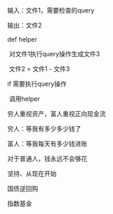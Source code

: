输入：文件1，需要检查的query

输出：文件2

def helper

​	对文件1执行query操作生成文件3

​	文件2 = 文件1 - 文件3

if 需要执行query操作

​	调用helper







穷人重视资产，富人重视正向现金流

穷人：等我有多少多少钱了

富人：等我每天有多少钱进账

对于普通人，钱永远不会够花

坚持、从现在开始

国债逆回购

指数基金























